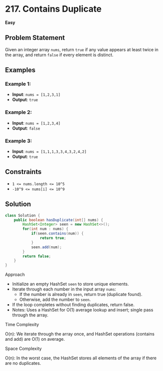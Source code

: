 # 217. Contains Duplicate
**Easy**

## Problem Statement
Given an integer array `nums`, return `true` if any value appears at least twice in the array, and return `false` if every element is distinct.

## Examples
### Example 1:
- **Input**: `nums = [1,2,3,1]`
- **Output**: `true`

### Example 2:
- **Input**: `nums = [1,2,3,4]`
- **Output**: `false`

### Example 3:
- **Input**: `nums = [1,1,1,3,3,4,3,2,4,2]`
- **Output**: `true`

## Constraints
- `1 <= nums.length <= 10^5`
- `-10^9 <= nums[i] <= 10^9`

## Solution
```java
class Solution {
    public boolean hasDuplicate(int[] nums) {
        HashSet<Integer> seen = new HashSet<>();
        for(int num : nums) {
            if(seen.contains(num)) {
                return true;
            }
            seen.add(num);
        }
        return false;
    }
}
```

Approach

- Initialize an empty HashSet `seen` to store unique elements.
- Iterate through each number in the input array `nums`:
    - If the number is already in `seen`, return true (duplicate found).
    - Otherwise, add the number to `seen`.
- If the loop completes without finding duplicates, return false.
- Notes: Uses a HashSet for O(1) average lookup and insert; single pass through the array.

Time Complexity

O(n): We iterate through the array once, and HashSet operations (contains and add) are O(1) on average.

Space Complexity

O(n): In the worst case, the HashSet stores all elements of the array if there are no duplicates.
